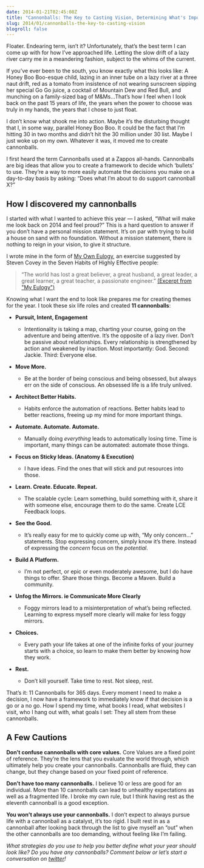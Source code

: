 ```yaml
---
date: 2014-01-21T02:45:08Z
title: "Cannonballs: The Key to Casting Vision, Determining What's Important & Getting Things Done"
slug: 2014/01/cannonballs-the-key-to-casting-vision
blogroll: false
---
```


<p class="intro">
  Floater. Endearing term, isn’t it? Unfortunately, that’s the best term I can come up with for how I’ve approached life. Letting the slow drift of a lazy river carry me in a meandering fashion, subject to the whims of the current.
</p>

<p>If you’ve ever been to the south, you know exactly what this looks like: A Honey Boo Boo-esque child, lazing in an inner tube on a lazy river at a three naut drift, red as a tomato from insistence of not wearing sunscreen sipping her special Go Go juice, a cocktail of Mountain Dew and Red Bull, and munching on a family-sized bag of M&amp;Ms...That’s how I feel when I look back on the past 15 years of life, the years when the power to choose was truly in my hands, the years that I chose to just float.</p>

<p>I don’t know what shook me into action. Maybe it’s the disturbing thought that I, in some way, parallel Honey Boo Boo. It could be the fact that I’m hitting 30 in two months and didn’t hit the 30 million under 30 list. Maybe I just woke up on my own. Whatever it was, it moved me to create cannonballs.</p>

<p>I first heard the term Cannonballs used at a Zappos all-hands. Cannonballs are big ideas that allow you to create a framework to decide which ‘bullets’ to use. They’re a way to more easily automate the decisions you make on a day-to-day basis by asking: “Does what I’m about to do support cannonball X?”</p>

<h2>How I discovered my cannonballs</h2>

<p>I started with what I wanted to achieve this year — I asked, “What will make me look back on 2014 and feel proud?” This is a hard question to answer if you don’t have a personal mission statement. It’s on par with trying to build a house on sand with no foundation. Without a mission statement, there is nothing to reign in your vision, to give it structure.</p>

<p>I wrote mine in the form of <a href="/2013/10/my-eulogy/">My Own Eulogy</a>, an exercise suggested by Steven Covey in the Seven Habits of Highly Effective people:</p>

<blockquote>
  <p>“The world has lost a great believer, a great husband, a great leader, a great learner, a great teacher, a passionate engineer.” <a href="http://www.realchaseadams.com/2013/10/15/my-eulogy/">(Excerpt from "My Eulogy")</a></p>
</blockquote>

<p>Knowing what I want the end to look like prepares me for creating themes for the year. I took these six life roles and created <strong>11 cannonballs</strong>:</p>

<ul>
<li><p><strong>Pursuit, Intent, Engagement</strong></p>

<ul>
<li>Intentionality is taking a map, charting your course, going on the adventure and being attentive. It’s the opposite of a lazy river. Don’t be passive about relationships. Every relationship is strengthened by action and weakened by inaction. Most importantly: God. Second: Jackie. Third: Everyone else. </li>
</ul></li>
<li><p><strong>Move More.</strong></p>

<ul>
<li>Be at the border of being conscious and being obsessed, but always err on the side of conscious. An obsessed life is a life truly unlived.</li>
</ul></li>
<li><p><strong>Architect Better Habits.</strong></p>

<ul>
<li>Habits enforce the automation of reactions. Better habits lead to better reactions, freeing up my mind for more important things.</li>
</ul></li>
<li><p><strong>Automate. Automate. Automate.</strong></p>

<ul>
<li>Manually doing <em>everything</em> leads to automatically losing time. Time is important, many things can be automated: automate those things.</li>
</ul></li>
<li><p><strong>Focus on Sticky Ideas. (Anatomy &amp; Execution)</strong></p>

<ul>
<li>I have ideas. Find the ones that will stick and put resources into those.</li>
</ul></li>
<li><p><strong>Learn. Create. Educate. Repeat.</strong></p>

<ul>
<li>The scalable cycle: Learn something, build something with it, share it with someone else, encourage them to do the same. Create LCE Feedback loops.</li>
</ul></li>
<li><p><strong>See the Good.</strong></p>

<ul>
<li>It’s really easy for me to quickly come up with, “My only concern…” statements. Stop expressing concern, simply know it’s there. Instead of expressing the <em>concern</em> focus on the <em>potential</em>.</li>
</ul></li>
<li><p><strong>Build A Platform.</strong></p>

<ul>
<li>I’m not perfect, or epic or even moderately awesome, but I do have things to offer. Share those things. Become a Maven. Build a community.</li>
</ul></li>
<li><p><strong>Unfog the Mirrors. ie Communicate More Clearly</strong></p>

<ul>
<li>Foggy mirrors lead to a misinterpretation of what’s being reflected. Learning to express myself more clearly will make for less foggy mirrors.</li>
</ul></li>
<li><p><strong>Choices.</strong></p>

<ul>
<li>Every path your life takes at one of the infinite forks of your journey starts with a choice, so learn to make them better by knowing how they work.</li>
</ul></li>
<li><p><strong>Rest.</strong></p>

<ul>
<li>Don’t kill yourself. Take time to rest. Not sleep, rest.</li>
</ul></li>
</ul>

<p>That’s it: 11 Cannonballs for 365 days. Every moment I need to make a decision, I now have a framework to immediately know if that decision is a go or a no go. How I spend my time, what books I read, what websites I visit, who I hang out with, what goals I set: They all stem from these cannonballs.</p>

<h2>A Few Cautions</h2>

<p><strong>Don’t confuse cannonballs with core values.</strong> Core Values are a fixed point of reference. They’re the lens that you evaluate the world through, which ultimately help you create your cannonballs. Cannonballs are fluid, they can change, but they change based on your fixed point of reference.</p>

<p><strong>Don’t have too many cannonballs.</strong> I believe 10 or less are good for an individual. More than 10 cannonballs can lead to unhealthy expectations as well as a fragmented life. I broke my own rule, but I think having rest as the eleventh cannonball is a good exception.</p>

<p><strong>You won’t always use your cannonballs.</strong> I don’t expect to always pursue life with a cannonball as a catalyst, it’s too rigid. I built rest in as a cannonball after looking back through the list to give myself an “out” when the other cannonballs are too demanding, without feeling like I’m failing.</p>

<p class="marker">
<em>What strategies do you use to help you better define what your year should look like? Do you have any cannonballs? Comment below or let’s start a conversation on <a href="#" class="trigger-share twitter">twitter</a>!</em>
</p>


